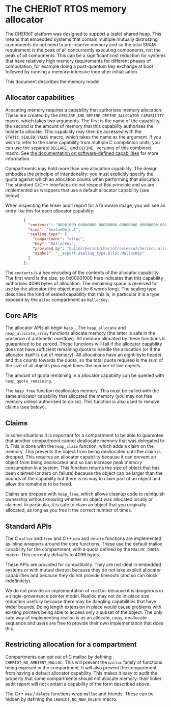 The CHERIoT RTOS memory allocator
=================================

The CHERIoT platform was designed to support a (safe) shared heap.
This means that embedded systems that contain multiple mutually distrusting components do not need to pre-reserve memory and so the total SRAM requirement is the peak of all concurrently executing components, not the peak of all components.
This can be a significant cost reduction for systems that have relatively high memory requirements for different phases of computation, for example doing a post-quantum key exchange at boot followed by running a memory-intensive loop after initialisation.

This document describes the memory model.

Allocator capabilities
----------------------

Allocating memory requires a capability that authorises memory allocation.
These are created by the `DECLARE_AND_DEFINE_DEFINE_ALLOCATOR_CAPABILITY` macro, which takes two arguments.
The first is the name of the capability, the second is the amount of memory that this capability authorises the holder to allocate.
This capability may then be accessed with the `STATIC_SEALED_VALUE` macro, which takes the name as the argument.
If you wish to refer to the same capability from multiple C compilation units, you can use the separate `DECLARE_` and `DEFINE_` versions of this combined macro.
See [the documentation on software-defined capabilities](SoftwareCapabilities.md) for more information.


Compartments may hold more than one allocation capability.
The design embodies the principle of intentionality: you must explicitly specify the quota against which an allocation counts when performing that allocation.
The standard C/C++ interfaces do not respect this principle and so are implemented as wrappers that use a default allocator capability (see below).

When inspecting the linker audit report for a firmware image, you will see an entry like this for each allocator capability:

```json
        {
          "contents": "00001000 00000000 00000000 00000000 00000000 00000000",
          "kind": "SealedObject",
          "sealing_type": {
            "compartment": "alloc",
            "key": "MallocKey",
            "provided_by": "build/cheriot/cheriot/release/cherimcu.allocator.compartment",
            "symbol": "__export.sealing_type.alloc.MallocKey"
          }
        },
```

The `contents` is a hex encoding of the contents of the allocator capability.
The first word is the size, so 0x00001000 here indicates that this capability authorises 4096 bytes of allocation.
The remaining space is reserved for use by the allocator (the object must be 6 words long).
The sealing type describes the kind of sealed capability that this is, in particular it is a type exposed by the `alloc` compartment as `MallocKey`.


Core APIs
---------

The allocator APIs all begin `heap_`.
The `heap_allocate` and `heap_allocate_array` functions allocate memory (the latter is safe in the presence of arithmetic overflow).
All memory allocated by these functions is guaranteed to be zeroed.
These functions will fail if the allocator capability does not have sufficient remaining quota to handle the allocation (or if the allocator itself is out of memory).
All allocations have an eight-byte header and this counts towards the quota, so the total quota required is the sum of the size of all objects plus eight times the number of live objects.

The amount of quota remaining in a allocator capability can be queried with `heap_quota_remaining`.

The `heap_free` function deallocates memory.
This must be called with the same allocator capability that allocated the memory (you may not free memory unless authorised to do so).
This function is also used to remove claims (see below).

Claims
------

In some situations it is important for a compartment to be able to guarantee that another compartment cannot deallocate memory that was delegated to it.
This is done with the `heap_claim` function, which adds a claim on the memory.
This prevents the object from being deallocated until the claim is dropped.
This requires an allocator capability because it can prevent an object from being deallocated and so can increase peak memory consumption in a system.
This function returns the size of object that has been claimed (or zero on failure) because the object can be larger than the bounds of the capability but there is no way to claim part of an object and allow the remainder to be freed.

Claims are dropped with `heap_free`, which allows cleanup code to relinquish ownership without knowing whether an object was allocated locally or claimed.
In particular, it is safe to claim an object that you originally allocated, as long as you free it the correct number of times.

Standard APIs
-------------

The C `malloc` and `free` and C++ `new` and `delete` functions are implemented as inline wrappers around the core functions.
These use the default malloc capability for the compartment, with a quota defined by the `MALLOC_QUOTA` macro.
This currently defaults to 4096 bytes.

These APIs are provided for compatibility.
They are not ideal in embedded systems or with mutual distrust because they do not take explicit allocator capabilities and because they do not provide timeouts (and so can block indefinitely).

We do not provide an implementation of `realloc` because it is dangerous in a single-provenance pointer model.
Realloc may not do in-place size reduction usefully because there may be dangling capabilities that have wider bounds.
Doing length extension in place would cause problems with existing pointers being able to access only a subset of the object.
The only safe way of implementing realloc is as an allocate, copy, deallocate sequence and users are free to provide their own implementation that does this.

Restricting allocation for a compartment
----------------------------------------

Compartments can opt out of C malloc by defining `CHERIOT_NO_AMBIENT_MALLOC`.
This will prevent the `malloc` family of functions being exposed in the compartment.
It will also prevent the compartment from having a default allocator capability.
This makes it easy to audit the property that some compartments should not allocate memory: their linker audit report will not contain a capability of the form described above.

The C++ `new` / `delete` functions wrap `malloc` and friends.
These can be hidden by defining the `CHERIOT_NO_NEW_DELETE` macro.

